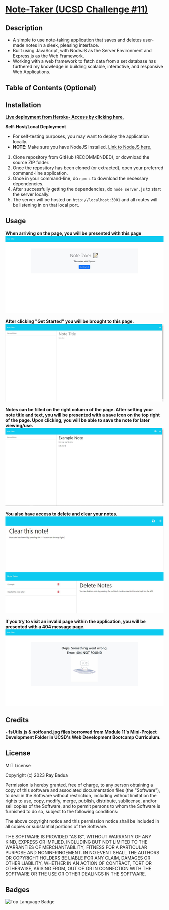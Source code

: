# [Note-Taker (UCSD Challenge #11)](https://note-taker-challenge-11-ucsd-53f90d47f2b1.herokuapp.com/)

## Description

- A simple to use note-taking application that saves and deletes user-made notes in a sleek, pleasing interface.
- Built using JavaScript, with NodeJS as the Server Environment and Express.js as the Web Framework.
- Working with a web framework to fetch data from a set database has furthered my knowledge in building scalable, interactive, and responsive Web Applications.

## Table of Contents (Optional)

## Installation

[**Live deployment from Heroku- Access by clicking here.**](https://note-taker-challenge-11-ucsd-53f90d47f2b1.herokuapp.com/)

**Self-Host/Local Deployment**

- For self-testing purposes, you may want to deploy the application locally.
- **NOTE**: Make sure you have NodeJS installed. [Link to NodeJS here.](https://nodejs.org/en)

1. Clone repository from GitHub (RECOMMENDED), or download the source ZIP folder.
2. Once the repository has been cloned (or extracted), open your preferred command-line application.
3. Once in your command-line, do `npm i` to download the necessary dependencies.
4. After successfully getting the dependencies, do `node server.js` to start the server locally.
5. The server will be hosted on `http://localhost:3001` and all routes will be listening in on that local port.

## Usage

**When arriving on the page, you will be presented with this page**
![Note-Taker Homepage](./public/images/note-taker-home.JPG)

**After clicking "Get Started" you will be brought to this page.**
![Note-Taker Notes Section](./public/images/note-taker-note-section.JPG)

**Notes can be filled on the right column of the page. After setting your note title and text, you will be presented with a save icon on the top right of the page. Upon clicking, you will be able to save the note for later viewing/use.**
![Note-Taker Note Section Filled](./public/images/note-taker-note-filled.JPG)

**You also have access to delete and clear your notes.**
![Note-Taker Clear Note Section](./public/images/note-taker-note-clear.JPG)
![Note-Taker Delete Note](./public/images/note-taker-note-delete.JPG)

**If you try to visit an invalid page within the application, you will be presented with a 404 message page.**
![Note-Taker 404 Error](./public/images/note-taker-404.JPG)

## Credits

**- fsUtils.js & notfound.jpg files borrowed from Module 11's Mini-Project Development Folder in UCSD's Web Development Bootcamp Curriculum.**

## License

MIT License

Copyright (c) 2023 Ray Badua

Permission is hereby granted, free of charge, to any person obtaining a copy
of this software and associated documentation files (the "Software"), to deal
in the Software without restriction, including without limitation the rights
to use, copy, modify, merge, publish, distribute, sublicense, and/or sell
copies of the Software, and to permit persons to whom the Software is
furnished to do so, subject to the following conditions:

The above copyright notice and this permission notice shall be included in all
copies or substantial portions of the Software.

THE SOFTWARE IS PROVIDED "AS IS", WITHOUT WARRANTY OF ANY KIND, EXPRESS OR
IMPLIED, INCLUDING BUT NOT LIMITED TO THE WARRANTIES OF MERCHANTABILITY,
FITNESS FOR A PARTICULAR PURPOSE AND NONINFRINGEMENT. IN NO EVENT SHALL THE
AUTHORS OR COPYRIGHT HOLDERS BE LIABLE FOR ANY CLAIM, DAMAGES OR OTHER
LIABILITY, WHETHER IN AN ACTION OF CONTRACT, TORT OR OTHERWISE, ARISING FROM,
OUT OF OR IN CONNECTION WITH THE SOFTWARE OR THE USE OR OTHER DEALINGS IN THE
SOFTWARE.

## Badges

![Top Language Badge](https://img.shields.io/github/languages/top/epicasino/Note-Taker)